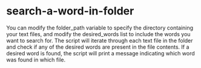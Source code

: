 # search-a-word-in-folder

You can modify the folder_path variable to specify the directory containing your text files, and modify the desired_words list to include the words you want to search for. The script will iterate through each text file in the folder and check if any of the desired words are present in the file contents. If a desired word is found, the script will print a message indicating which word was found in which file.

